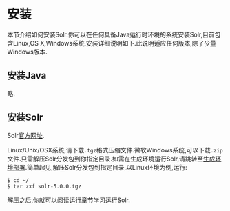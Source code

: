 # 安装

本节介绍如何安装Solr.你可以在任何具备Java运行时环境的系统安装Solr,目前包含Linux,OS X,Windows系统,安装详细说明如下.此说明适应任何版本,除了少量Windows版本.

## 安装Java

略.

## 安装Solr

Solr[官方网址](http://lucene.apache.org/solr/).

Linux/Unix/OSX系统,请下载`.tgz`格式压缩文件.微软Windows系统,可以下载`.zip`文件.只需解压Solr分发包到你指定目录.如需在生成环境运行Solr,请跳转至[生成环境部署](manage/production.md).简单起见,解压Solr分发包到指定目录,以Linux环境为例,运行:

    $ cd ~/
    $ tar zxf solr-5.0.0.tgz

解压之后,你就可以阅读[运行](run.md)章节学习运行Solr.